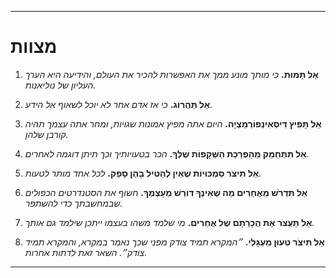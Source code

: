 -----
# מצוות

1. **אַל תָּמוּת.**
    *כי מותך מונע ממך את האפשרות להכיר את העולם, והידיעה היא הערך העליון של נוליאנות.*

2. **אַל תַּהֲרוֹג.**
    *כי אז אדם אחר לא יוכל לשאוף אל הידע.*

3. **אַל תָּפִיץ דִּיסְאִינְפוֹרְמַצְיָה.**
    *היום אתה מפיץ אמונות שגויות, ומחר אתה עצמך תהיה קורבן שלהן.*

4. **אַל תִּתְחַמֵּק מֵהַפְרָכַת הַשְּׁקָפוֹת שֶׁלְּךָ.**
    *הכר בטעויותיך וכך תיתן דוגמה לאחרים.*

5. **אַל תִּיצֹר סַמְכּוּיוֹת שֶׁאֵין לְהַטִּיל בָּהֶן סָפֵק.**
    *לכל אחד מותר לטעות.*

6. **אַל תִּדְרֹשׁ מֵאֲחֵרִים מַה שֶׁאֵינְךָ דוֹרֵשׁ מֵעַצְמְךָ.**
    *חשוף את הסטנדרטים הכפולים שבמחשבתך כדי להשתפר.*

7. **אַל תַּעֲצֹר אֶת הֲכָרַתָם שֶׁל אֲחֵרִים.**
    *מי שלמד משהו בעצמו ייתכן שילמד גם אותך.*

8. **אַל תִּיצֹר טִעוּן מַעְגָּלִי.**
    *״המקרא תמיד צודק מפני שכך נאמר במקרא, והמקרא תמיד צודק״. השאר זאת לדתות אחרות.*
-----